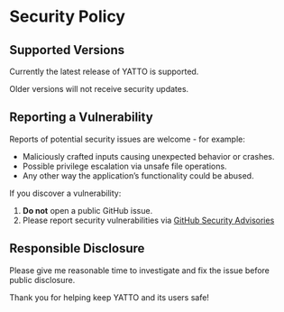 # Security Policy

## Supported Versions

Currently the latest release of YATTO is supported.

Older versions will not receive security updates.

## Reporting a Vulnerability

Reports of potential security issues are welcome - for example:

- Maliciously crafted inputs causing unexpected behavior or crashes.
- Possible privilege escalation via unsafe file operations.
- Any other way the application’s functionality could be abused.

If you discover a vulnerability:

1. **Do not** open a public GitHub issue.
2. Please report security vulnerabilities via [GitHub Security Advisories](https://github.com/handlebargh/yatto/security/advisories/new)

## Responsible Disclosure

Please give me reasonable time to investigate and fix the issue before public disclosure.

Thank you for helping keep YATTO and its users safe!
